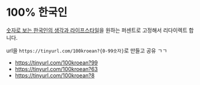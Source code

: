 # 100% 한국인

[숫자로 보는 한국인의 생각과 라이프스타일](https://www.gallup.co.kr/gallupdb/hundred.asp)을 원하는 퍼센트로 고정해서 리다이렉트 합니다.

url을 `https://tinyurl.com/100kroean?{0-99숫자}`로 만들고 공유 ㄱㄱ

- https://tinyurl.com/100kroean?99
- https://tinyurl.com/100kroean?63
- https://tinyurl.com/100kroean?8
